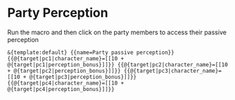 # Party Perception

Run the macro and then click on the party members to access their passive perception

```
&{template:default} {{name=Party passive perception}} {{@{target|pc1|character_name}=[[10 + @{target|pc1|perception_bonus}]]}} {{@{target|pc2|character_name}=[[10 + @{target|pc2|perception_bonus}]]}} {{@{target|pc3|character_name}=[[10 + @{target|pc3|perception_bonus}]]}} {{@{target|pc4|character_name}=[[10 + @{target|pc4|perception_bonus}]]}}
```


